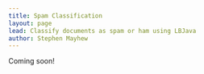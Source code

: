 ```yaml
---
title: Spam Classification
layout: page
lead: Classify documents as spam or ham using LBJava
author: Stephen Mayhew
---
```


Coming soon!
